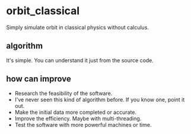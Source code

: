 # orbit_classical  

Simply simulate orbit in classical physics without calculus.  

## algorithm   
It's simple. You can understand it just from the source code.  

## how can improve  
* Research the feasibility of the software.  
* I've never seen this kind of algorithm before. If you know one, point it out.  
* Make the initial data more completed or accurate.   
* Improve the efficiency. Maybe with multi-threading.  
* Test the software with more powerful machines or time.  
